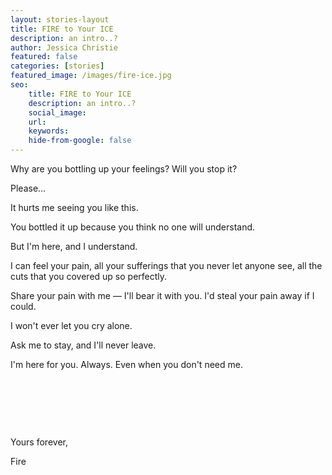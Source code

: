 ```yaml
---
layout: stories-layout
title: FIRE to Your ICE
description: an intro..?
author: Jessica Christie
featured: false
categories: [stories]
featured_image: /images/fire-ice.jpg
seo:
    title: FIRE to Your ICE
    description: an intro..?
    social_image:
    url:
    keywords:
    hide-from-google: false
---
```

Why are you bottling up your feelings? Will you stop it?

Please...

It hurts me seeing you like this.

You bottled it up because you think no one will understand.

But I'm here, and I understand.

I can feel your pain, all your sufferings that you never let anyone see, all the cuts that you covered up so perfectly.

Share your pain with me ― I'll bear it with you. I'd steal your pain away if I could.

I won't ever let you cry alone.

Ask me to stay, and I'll never leave.

I'm here for you. Always. Even when you don't need me.

&nbsp;

&nbsp;

&nbsp;

Yours forever,

Fire

&nbsp;

&nbsp;

&nbsp;